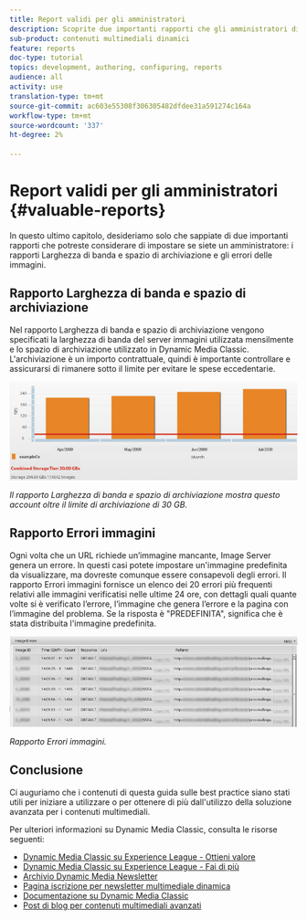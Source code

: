 ```yaml
---
title: Report validi per gli amministratori
description: Scoprite due importanti rapporti che gli amministratori di Dynamic Media Classic dovrebbero considerare per la configurazione.
sub-product: contenuti multimediali dinamici
feature: reports
doc-type: tutorial
topics: development, authoring, configuring, reports
audience: all
activity: use
translation-type: tm+mt
source-git-commit: ac603e55308f306305482dfdee31a591274c164a
workflow-type: tm+mt
source-wordcount: '337'
ht-degree: 2%

---
```



# Report validi per gli amministratori {#valuable-reports}

In questo ultimo capitolo, desideriamo solo che sappiate di due importanti rapporti che potreste considerare di impostare se siete un amministratore: i rapporti Larghezza di banda e spazio di archiviazione e gli errori delle immagini.

## Rapporto Larghezza di banda e spazio di archiviazione

Nel rapporto Larghezza di banda e spazio di archiviazione vengono specificati la larghezza di banda del server immagini utilizzata mensilmente e lo spazio di archiviazione utilizzato in Dynamic Media Classic. L&#39;archiviazione è un importo contrattuale, quindi è importante controllare e assicurarsi di rimanere sotto il limite per evitare le spese eccedentarie.

![immagine](assets/valuable-reports/reports-1.jpg)

_Il rapporto Larghezza di banda e spazio di archiviazione mostra questo account oltre il limite di archiviazione di 30 GB._

## Rapporto Errori immagini

Ogni volta che un URL richiede un’immagine mancante, Image Server genera un errore. In questi casi potete impostare un&#39;immagine predefinita da visualizzare, ma dovreste comunque essere consapevoli degli errori. Il rapporto Errori immagini fornisce un elenco dei 20 errori più frequenti relativi alle immagini verificatisi nelle ultime 24 ore, con dettagli quali quante volte si è verificato l’errore, l’immagine che genera l’errore e la pagina con l’immagine del problema. Se la risposta è &quot;PREDEFINITA&quot;, significa che è stata distribuita l&#39;immagine predefinita.

![immagine](assets/valuable-reports/reports-2.jpg)

_Rapporto Errori immagini._

## Conclusione

Ci auguriamo che i contenuti di questa guida sulle best practice siano stati utili per iniziare a utilizzare o per ottenere di più dall&#39;utilizzo della soluzione avanzata per i contenuti multimediali.

Per ulteriori informazioni su Dynamic Media Classic, consulta le risorse seguenti:

- [Dynamic Media Classic su Experience League - Ottieni valore](https://guided.adobe.com/?launch=AEM-5a#recommended/solutions/experience-manager)
- [Dynamic Media Classic su Experience League - Fai di più](https://guided.adobe.com/?launch=AEM-6a#recommended/solutions/experience-manager)
- [Archivio Dynamic Media Newsletter](https://docs.adobe.com/content/help/en/dynamic-media-classic/using/dynamic-media-newsletter.html)
- [Pagina iscrizione per newsletter multimediale dinamica](https://www.adobe.com/subscription/dynamic-media-newsletter.html)
- [Documentazione su Dynamic Media Classic](https://docs.adobe.com/content/help/it-IT/dynamic-media-classic/using/home.html)
- [Post di blog per contenuti multimediali avanzati](https://theblog.adobe.com/tag/dynamic-media)

